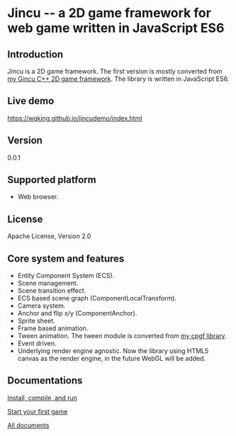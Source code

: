 # Jincu -- a 2D game framework for web game written in JavaScript ES6

## Introduction

Jincu is a 2D game framework. The first version is mostly converted from [my Gincu C++ 2D game framework](https://github.com/wqking/gincu).
The library is written in JavaScript ES6.

## Live demo
https://wqking.github.io/jincudemo/index.html

## Version

0.0.1

## Supported platform

 * Web browser.
 
## License

Apache License, Version 2.0

## Core system and features

 * Entity Component System (ECS).
 * Scene management.
 * Scene transition effect.
 * ECS based scene graph (ComponentLocalTransform).
 * Camera system.
 * Anchor and flip x/y (ComponentAnchor).
 * Sprite sheet.
 * Frame based animation.
 * Tween animation. The tween module is converted from [my cpgf library](https://github.com/cpgf/cpgf).
 * Event driven.
 * Underlying render engine agnostic. Now the library using HTML5 canvas as the render engine, in the future WebGL will be added.

## Documentations

[Install, compile, and run](doc/install.md)

[Start your first game](doc/start.md)

[All documents](doc/readme.md)
